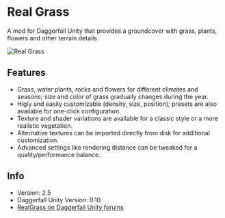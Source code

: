 # Real Grass
A mod for Daggerfall Unity that provides a groundcover with grass, plants, flowers and other terrain details.

![Real Grass](https://i.imgur.com/R0fz3wE.png)

## Features
+ Grass, water plants, rocks and flowers for different climates and seasons; size and color of grass gradually changes during the year.
+ Higly and easily customizable (density, size, position); presets are also available for one-click configuration.
+ Texture and shader variations are available for a classic style or a more realistic vegetation.
+ Alternative textures can be imported directly from disk for additional customization.
+ Advanced settings like rendering distance can be tweaked for a quality/performance balance.

## Info
+ Version: 2.5
+ Daggerfall Unity Version: 0.10
+ [RealGrass on Daggerfall Unity forums](https://forums.dfworkshop.net/viewtopic.php?f=27&t=964)
